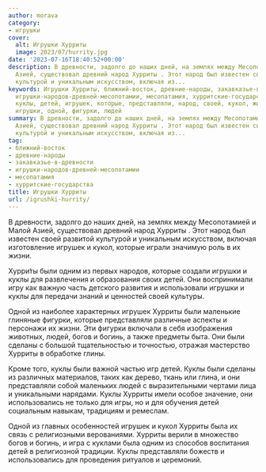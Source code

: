```yaml
---
author: morava
category:
- игрушки
cover:
  alt: Игрушки Хурриты
  image: 2023/07/hurrity.jpg
date: '2023-07-16T18:40:52+00:00'
description: В древности, задолго до наших дней, на землях между Месопотамией и Малой
  Азией, существовал древний народ Хурриты . Этот народ был известен своей развитой
  культурой и уникальным искусством, включая из...
keywords: Игрушки Хурриты, ближний-восток, древние-народы, закавказье-в-древности,
  игрушки-народов-древней-месопотамии, месопатамия, хурритские-государства, хурриты,
  куклы, детей, игрушек, которые, представляли, народ, своей, кукол, жизни, одним,
  игрушки, одной, фигурки, людей
summary: В древности, задолго до наших дней, на землях между Месопотамией и Малой
  Азией, существовал древний народ Хурриты . Этот народ был известен своей развитой
  культурой и уникальным искусством, включая из...
tag:
- ближний-восток
- древние-народы
- закавказье-в-древности
- игрушки-народов-древней-месопотамии
- месопатамия
- хурритские-государства
title: Игрушки Хурриты
url: /igrushki-hurrity/
---
```


В древности, задолго до наших дней, на землях между Месопотамией и Малой Азией, существовал древний народ Хурриты . Этот народ был известен своей развитой культурой и уникальным искусством, включая изготовление игрушек и кукол, которые играли значимую роль в их жизни.

Хурри́ты были одним из первых народов, которые создали игрушки и куклы для развлечения и образования своих детей. Они воспринимали игру как важную часть детского развития и использовали игрушки и куклы для передачи знаний и ценностей своей культуры.

Одной из наиболее характерных игрушек Хурриты были маленькие глиняные фигурки, которые представляли различные аспекты и персонажи их жизни. Эти фигурки включали в себя изображения животных, людей, богов и богинь, а также предметы быта. Они были сделаны с большой тщательностью и точностью, отражая мастерство Хурриты в обработке глины.

Кроме того, куклы были важной частью игр детей. Куклы были сделаны из различных материалов, таких как дерево, ткань или глина, и они представляли собой маленьких людей с выразительными чертами лица и уникальными нарядами. Куклы Хурриты имели особое значение, они использовались не только для игры, но и для обучения детей социальным навыкам, традициям и ремеслам.

Одной из главных особенностей игрушек и кукол Хурриты была их связь с религиозными верованиями. Хурриты верили в множество богов и богинь, и игра с куклами была одним из способов воспитания детей в религиозной традиции. Куклы представляли божеств и использовались для проведения ритуалов и церемоний.